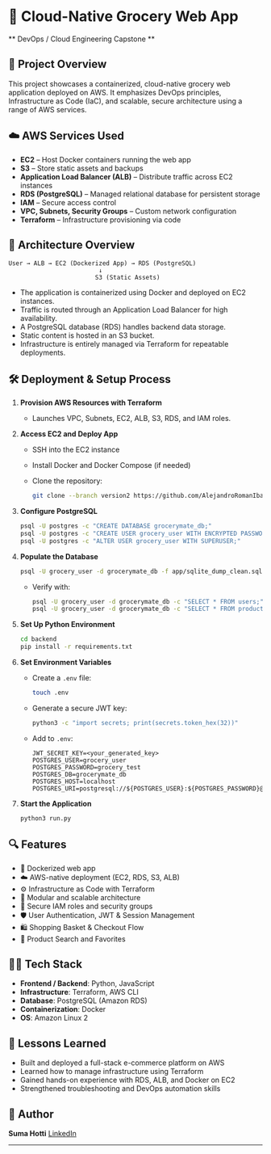 # 🛒 Cloud-Native Grocery Web App

** DevOps / Cloud Engineering Capstone **

## 📌 Project Overview

This project showcases a containerized, cloud-native grocery web application deployed on AWS. It emphasizes DevOps principles, Infrastructure as Code (IaC), and scalable, secure architecture using a range of AWS services.

## ☁️ AWS Services Used

* **EC2** – Host Docker containers running the web app
* **S3** – Store static assets and backups
* **Application Load Balancer (ALB)** – Distribute traffic across EC2 instances
* **RDS (PostgreSQL)** – Managed relational database for persistent storage
* **IAM** – Secure access control
* **VPC, Subnets, Security Groups** – Custom network configuration
* **Terraform** – Infrastructure provisioning via code

## 🧱 Architecture Overview

```
User → ALB → EC2 (Dockerized App) → RDS (PostgreSQL)
                         ↓
                        S3 (Static Assets)
```

* The application is containerized using Docker and deployed on EC2 instances.
* Traffic is routed through an Application Load Balancer for high availability.
* A PostgreSQL database (RDS) handles backend data storage.
* Static content is hosted in an S3 bucket.
* Infrastructure is entirely managed via Terraform for repeatable deployments.

## 🛠️ Deployment & Setup Process

1. **Provision AWS Resources with Terraform**

   * Launches VPC, Subnets, EC2, ALB, S3, RDS, and IAM roles.

2. **Access EC2 and Deploy App**

   * SSH into the EC2 instance
   * Install Docker and Docker Compose (if needed)
   * Clone the repository:

     ```bash
     git clone --branch version2 https://github.com/AlejandroRomanIbanez/AWS_grocery.git && cd AWS_grocery
     ```

3. **Configure PostgreSQL**

   ```bash
   psql -U postgres -c "CREATE DATABASE grocerymate_db;"
   psql -U postgres -c "CREATE USER grocery_user WITH ENCRYPTED PASSWORD '<your_secure_password>';"
   psql -U postgres -c "ALTER USER grocery_user WITH SUPERUSER;"
   ```

4. **Populate the Database**

   ```bash
   psql -U grocery_user -d grocerymate_db -f app/sqlite_dump_clean.sql
   ```

   * Verify with:

     ```bash
     psql -U grocery_user -d grocerymate_db -c "SELECT * FROM users;"
     psql -U grocery_user -d grocerymate_db -c "SELECT * FROM products;"
     ```

5. **Set Up Python Environment**

   ```bash
   cd backend
   pip install -r requirements.txt
   ```

6. **Set Environment Variables**

   * Create a `.env` file:

     ```bash
     touch .env
     ```
   * Generate a secure JWT key:

     ```bash
     python3 -c "import secrets; print(secrets.token_hex(32))"
     ```
   * Add to `.env`:

     ```env
     JWT_SECRET_KEY=<your_generated_key>
     POSTGRES_USER=grocery_user
     POSTGRES_PASSWORD=grocery_test
     POSTGRES_DB=grocerymate_db
     POSTGRES_HOST=localhost
     POSTGRES_URI=postgresql://${POSTGRES_USER}:${POSTGRES_PASSWORD}@${POSTGRES_HOST}:5432/${POSTGRES_DB}
     ```

7. **Start the Application**

   ```bash
   python3 run.py
   ```

## 🔍 Features

* 🐳 Dockerized web app
* ☁️ AWS-native deployment (EC2, RDS, S3, ALB)
* ⚙️ Infrastructure as Code with Terraform
* 🧱 Modular and scalable architecture
* 🔐 Secure IAM roles and security groups
* 🛡️ User Authentication, JWT & Session Management
* 🛍️ Shopping Basket & Checkout Flow
* 🔎 Product Search and Favorites

## 🧑‍💻 Tech Stack

* **Frontend / Backend**: Python, JavaScript
* **Infrastructure**: Terraform, AWS CLI
* **Database**: PostgreSQL (Amazon RDS)
* **Containerization**: Docker
* **OS**: Amazon Linux 2

## 🧠 Lessons Learned

* Built and deployed a full-stack e-commerce platform on AWS
* Learned how to manage infrastructure using Terraform
* Gained hands-on experience with RDS, ALB, and Docker on EC2
* Strengthened troubleshooting and DevOps automation skills

## 👤 Author

**Suma Hotti**
[LinkedIn](https://www.linkedin.com/in/sumah)

---


